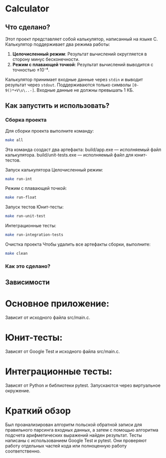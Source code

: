 # Calculator

## Что сделано?
Этот проект представляет собой калькулятор, написанный на языке C. Калькулятор поддерживает два режима работы:
1. **Целочисленный режим**: Результат вычислений округляется в сторону минус бесконечности.
2. **Режим с плавающей точкой**: Результат вычислений выводится с точностью ±10⁻⁴.

Калькулятор принимает входные данные через `stdin` и выводит результат через `stdout`. Поддерживаются только символы `[0-9()*+V\s\..-]`. Входные данные не должны превышать 1 КБ.

## Как запустить и использовать?
### Сборка проекта
Для сборки проекта выполните команду:
```bash
make all
```
Эта команда создаст два артефакта:
build/app.exe — исполняемый файл калькулятора.
build/unit-tests.exe — исполняемый файл для юнит-тестов.

Запуск калькулятора
Целочисленный режим:
```bash
make run-int
```
Режим с плавающей точкой:
```bash
make run-float
```
Запуск тестов
Юнит-тесты:
```bash
make run-unit-test
```
Интеграционные тесты:
```bash
make run-integration-tests
```
Очистка проекта
Чтобы удалить все артефакты сборки, выполните:
```bash
make clean
```
### Как это сделано?
## Зависимости
# Основное приложение:
Зависит от исходного файла src/main.c.
# Юнит-тесты:
Зависят от Google Test и исходного файла src/main.c.
# Интеграционные тесты:
Зависят от Python и библиотеки pytest.
Запускаются через виртуальное окружение.
# Краткий обзор
Был проанализирован алгоритм польской обратной записи для правильного парсинга входных данных, а затем с помощью алгоритма подсчета арифметических выражений найден результат.
Тесты написаны с использованием Google Test и pytest. Они проверяют работу отдельных частей кода или полноценную работу соответственно.
